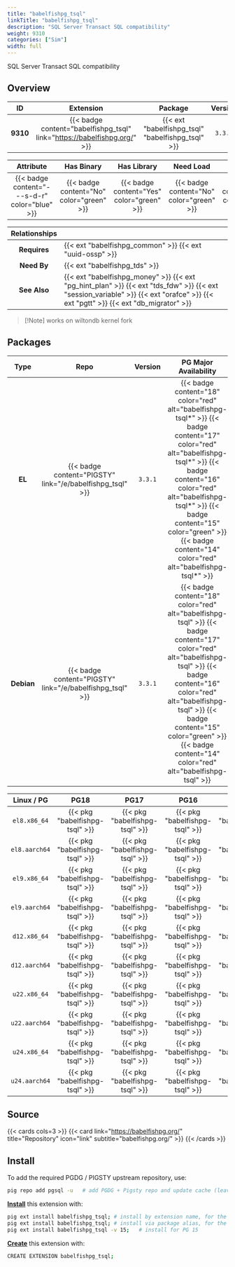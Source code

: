 ```yaml
---
title: "babelfishpg_tsql"
linkTitle: "babelfishpg_tsql"
description: "SQL Server Transact SQL compatibility"
weight: 9310
categories: ["Sim"]
width: full
---
```


SQL Server Transact SQL compatibility

## Overview

|    ID    | Extension |  Package   | Version |        Category        |           License            |       Language       |
|:--------:|:---------:|:----------:|:-------:|:----------------------:|:----------------------------:|:--------------------:|
| **9310** | {{< badge content="babelfishpg_tsql" link="https://babelfishpg.org/" >}} | {{< ext "babelfishpg_tsql" "babelfishpg_tsql" >}} | `3.3.1` | {{< category "SIM" >}} | {{< license "Apache-2.0" >}} | {{< language "C" >}} |


|  Attribute | Has Binary | Has Library | Need Load | Has DDL | Relocatable | Trusted |
|:----------:|:----------:|:-----------:|:---------:|:-------:|:-----------:|:-------:|
| {{< badge content="---s-d-r" color="blue" >}} | {{< badge content="No" color="green" >}} | {{< badge content="Yes" color="green" >}} | {{< badge content="No" color="green" >}} | {{< badge content="Yes" color="green" >}} | {{< badge content="yes" color="green" >}} | {{< badge content="no" color="red" >}} |


| **Relationships** |   |
|:-----------------:|:----|
|   **Requires**    | {{< ext "babelfishpg_common" >}} {{< ext "uuid-ossp" >}} |
|    **Need By**    | {{< ext "babelfishpg_tds" >}} |
|   **See Also**    | {{< ext "babelfishpg_money" >}} {{< ext "pg_hint_plan" >}} {{< ext "tds_fdw" >}} {{< ext "session_variable" >}} {{< ext "orafce" >}} {{< ext "pgtt" >}} {{< ext "db_migrator" >}} |

> [!Note] works on wiltondb kernel fork


## Packages

| Type | Repo | Version | PG Major Availability | Package Pattern | Dependencies |
|:----:|:----:|:-------:|:---------------------:|:----------------|:------------:|
| **EL** | {{< badge content="PIGSTY" link="/e/babelfishpg_tsql" >}} | `3.3.1` | {{< badge content="18" color="red" alt="babelfishpg-tsql*" >}} {{< badge content="17" color="red" alt="babelfishpg-tsql*" >}} {{< badge content="16" color="red" alt="babelfishpg-tsql*" >}} {{< badge content="15" color="green" >}} {{< badge content="14" color="red" alt="babelfishpg-tsql*" >}} | `babelfishpg-tsql*` | `babelfishpg-common`, `libantlr4-runtime` |
| **Debian** | {{< badge content="PIGSTY" link="/e/babelfishpg_tsql" >}} | `3.3.1` | {{< badge content="18" color="red" alt="babelfishpg-tsql" >}} {{< badge content="17" color="red" alt="babelfishpg-tsql" >}} {{< badge content="16" color="red" alt="babelfishpg-tsql" >}} {{< badge content="15" color="green" >}} {{< badge content="14" color="red" alt="babelfishpg-tsql" >}} | `babelfishpg-tsql` | `babelfishpg-common`, `libantlr4-runtime4.9.3` |


| **Linux** / **PG** |                  **PG18**                   |                  **PG17**                   |                  **PG16**                   |                  **PG15**                   |                  **PG14**                   |
|:------------------:|:-------------------------------------------:|:-------------------------------------------:|:-------------------------------------------:|:-------------------------------------------:|:-------------------------------------------:|
|    `el8.x86_64`    |    {{< pkg "babelfishpg-tsql" >}}     |    {{< pkg "babelfishpg-tsql" >}}     |    {{< pkg "babelfishpg-tsql" >}}     |    {{< pkg "babelfishpg-tsql" >}}     |    {{< pkg "babelfishpg-tsql" >}}     |
|    `el8.aarch64`    |    {{< pkg "babelfishpg-tsql" >}}     |    {{< pkg "babelfishpg-tsql" >}}     |    {{< pkg "babelfishpg-tsql" >}}     |    {{< pkg "babelfishpg-tsql" >}}     |    {{< pkg "babelfishpg-tsql" >}}     |
|    `el9.x86_64`    |    {{< pkg "babelfishpg-tsql" >}}     |    {{< pkg "babelfishpg-tsql" >}}     |    {{< pkg "babelfishpg-tsql" >}}     |    {{< pkg "babelfishpg-tsql" >}}     |    {{< pkg "babelfishpg-tsql" >}}     |
|    `el9.aarch64`    |    {{< pkg "babelfishpg-tsql" >}}     |    {{< pkg "babelfishpg-tsql" >}}     |    {{< pkg "babelfishpg-tsql" >}}     |    {{< pkg "babelfishpg-tsql" >}}     |    {{< pkg "babelfishpg-tsql" >}}     |
|    `d12.x86_64`    |    {{< pkg "babelfishpg-tsql" >}}     |    {{< pkg "babelfishpg-tsql" >}}     |    {{< pkg "babelfishpg-tsql" >}}     |    {{< pkg "babelfishpg-tsql" >}}     |    {{< pkg "babelfishpg-tsql" >}}     |
|    `d12.aarch64`    |    {{< pkg "babelfishpg-tsql" >}}     |    {{< pkg "babelfishpg-tsql" >}}     |    {{< pkg "babelfishpg-tsql" >}}     |    {{< pkg "babelfishpg-tsql" >}}     |    {{< pkg "babelfishpg-tsql" >}}     |
|    `u22.x86_64`    |    {{< pkg "babelfishpg-tsql" >}}     |    {{< pkg "babelfishpg-tsql" >}}     |    {{< pkg "babelfishpg-tsql" >}}     |    {{< pkg "babelfishpg-tsql" >}}     |    {{< pkg "babelfishpg-tsql" >}}     |
|    `u22.aarch64`    |    {{< pkg "babelfishpg-tsql" >}}     |    {{< pkg "babelfishpg-tsql" >}}     |    {{< pkg "babelfishpg-tsql" >}}     |    {{< pkg "babelfishpg-tsql" >}}     |    {{< pkg "babelfishpg-tsql" >}}     |
|    `u24.x86_64`    |    {{< pkg "babelfishpg-tsql" >}}     |    {{< pkg "babelfishpg-tsql" >}}     |    {{< pkg "babelfishpg-tsql" >}}     |    {{< pkg "babelfishpg-tsql" >}}     |    {{< pkg "babelfishpg-tsql" >}}     |
|    `u24.aarch64`    |    {{< pkg "babelfishpg-tsql" >}}     |    {{< pkg "babelfishpg-tsql" >}}     |    {{< pkg "babelfishpg-tsql" >}}     |    {{< pkg "babelfishpg-tsql" >}}     |    {{< pkg "babelfishpg-tsql" >}}     |


## Source

{{< cards cols=3 >}}
{{< card link="https://babelfishpg.org/" title="Repository" icon="link" subtitle="babelfishpg.org/" >}}
{{< /cards >}}


## Install

To add the required PGDG / PIGSTY upstream repository, use:

```bash
pig repo add pgsql -u   # add PGDG + Pigsty repo and update cache (leave existing repos)
```

[**Install**](https://ext.pgsty.com/usage/install) this extension with:

```bash
pig ext install babelfishpg_tsql; # install by extension name, for the current active PG version
pig ext install babelfishpg_tsql; # install via package alias, for the active PG version
pig ext install babelfishpg_tsql -v 15;   # install for PG 15

```

[**Create**](https://ext.pgsty.com/usage/create) this extension with:

```bash
CREATE EXTENSION babelfishpg_tsql;
```

